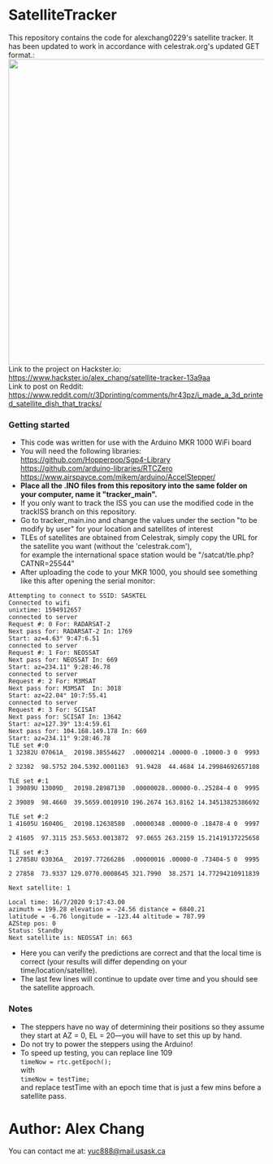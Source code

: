 # SatelliteTracker
This repository contains the code for alexchang0229's satellite tracker. It has been updated to work in accordance with celestrak.org's updated GET format.:<br />
<img src="https://hackster.imgix.net/uploads/attachments/1156979/_ijWqYco4SG.blob?auto=compress%2Cformat&w=900&h=675&fit=min" width="600"> <br />
Link to the project on Hackster.io: https://www.hackster.io/alex_chang/satellite-tracker-13a9aa <br />
Link to post on Reddit: https://www.reddit.com/r/3Dprinting/comments/hr43pz/i_made_a_3d_printed_satellite_dish_that_tracks/
### Getting started
* This code was written for use with the Arduino MKR 1000 WiFi board
* You will need the following libraries: <br /> https://github.com/Hopperpop/Sgp4-Library <br /> https://github.com/arduino-libraries/RTCZero <br />
https://www.airspayce.com/mikem/arduino/AccelStepper/
* **Place all the .INO files from this repository into the same folder on your computer, name it "tracker_main".**
* If you only want to track the ISS you can use the modified code in the trackISS branch on this repository.
* Go to tracker_main.ino and change the values under the section "to be modify by user" for your location and satellites of interest
* TLEs of satellites are obtained from Celestrak, simply copy the URL for the satellite you want (without the 'celestrak.com'),<br />
for example the international space station would be "/satcat/tle.php?CATNR=25544"
* After uploading the code to your MKR 1000, you should see something like this after opening the serial monitor: <br />
```
Attempting to connect to SSID: SASKTEL
Connected to wifi
unixtime: 1594912657
connected to server
Request #: 0 For: RADARSAT-2
Next pass for: RADARSAT-2 In: 1769
Start: az=4.63° 9:47:6.51
connected to server
Request #: 1 For: NEOSSAT
Next pass for: NEOSSAT In: 669
Start: az=234.11° 9:28:46.78
connected to server
Request #: 2 For: M3MSAT 
Next pass for: M3MSAT  In: 3018
Start: az=22.04° 10:7:55.41
connected to server
Request #: 3 For: SCISAT
Next pass for: SCISAT In: 13642
Start: az=127.39° 13:4:59.61
Next pass for: 104.168.149.178 In: 669
Start: az=234.11° 9:28:46.78
TLE set #:0
1 32382U 07061A_  20198.38554627  .00000214 .00000-0 .10000-3 0  9993

2 32382  98.5752 204.5392.0001163  91.9428  44.4684 14.29984692657108

TLE set #:1
1 39089U 13009D_  20198.28987130  .00000028..00000-0..25284-4 0  9995

2 39089  98.4660  39.5659.0010910 196.2674 163.8162 14.34513825386692

TLE set #:2
1 41605U 16040G_  20198.12638580  .00000348 .00000-0 .18478-4 0  9997

2 41605  97.3115 253.5653.0013872  97.0655 263.2159 15.21419137225658

TLE set #:3
1 27858U 03036A_  20197.77266286  .00000016 .00000-0 .73404-5 0  9995

2 27858  73.9337 129.0770.0008645 321.7990  38.2571 14.77294210911839

Next satellite: 1

Local time: 16/7/2020 9:17:43.00
azimuth = 199.28 elevation = -24.56 distance = 6840.21
latitude = -6.76 longitude = -123.44 altitude = 787.99
AZStep pos: 0
Status: Standby
Next satellite is: NEOSSAT in: 663

```
* Here you can verify the predictions are correct and that the local time is correct (your results will differ depending on your time/location/satellite). 
* The last few lines will continue to update over time and you should see the satellite approach. 

### Notes
* The steppers have no way of determining their positions so they assume they start at AZ = 0, EL = 20—you will have to set this up by hand.
* Do not try to power the steppers using the Arduino!
* To speed up testing, you can replace line 109 <br />
    `timeNow = rtc.getEpoch();` <br />
  with <br />
  `timeNow = testTime;` <br />
  and replace testTime with an epoch time that is just a few mins before a satellite pass.


# Author: Alex Chang
You can contact me at: yuc888@mail.usask.ca


